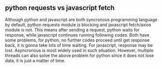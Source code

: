 ## python requests vs javascript fetch
Although python and javascript are both syncronous programming language by default, python requests module is blocking and javascript fetch/axios module is not.
This means after sending a request, python waits for response, while javascript continues running following codes.
Both have some problems, for python, no further codes proceed until get response back, it is gonna take lots of time waiting. 
For javascript, response may be lost.
Asyncronous is most widely used in such situation. However, multiple threads can also solve the above problem for python since it does not lose data, it is just a matter of time.
